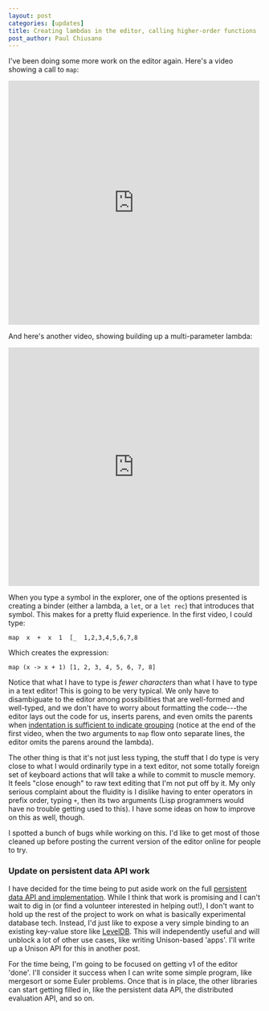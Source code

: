 ```yaml
---
layout: post
categories: [updates]
title: Creating lambdas in the editor, calling higher-order functions
post_author: Paul Chiusano
---
```


I've been doing some more work on the editor again. Here's a video showing a call to `map`:

<iframe src="https://player.vimeo.com/video/153777547" width="500" height="486" frameborder="0" webkitallowfullscreen mozallowfullscreen allowfullscreen></iframe>

And here's another video, showing building up a multi-parameter lambda:

<iframe src="https://player.vimeo.com/video/153777546" width="500" height="475" frameborder="0" webkitallowfullscreen mozallowfullscreen allowfullscreen></iframe>

When you type a symbol in the explorer, one of the options presented is creating a binder (either a lambda, a `let`, or a `let rec`) that introduces that symbol. This makes for a pretty fluid experience. In the first video, I could type:

    map  x  +  x  1  [_  1,2,3,4,5,6,7,8

Which creates the expression:

    map (x -> x + 1) [1, 2, 3, 4, 5, 6, 7, 8]

Notice that what I have to type is _fewer characters_ than what I have to type in a text editor! This is going to be very typical. We only have to disambiguate to the editor among possibilities that are well-formed and well-typed, and we don't have to worry about formatting the code---the editor lays out the code for us, inserts parens, and even omits the parents when [indentation is sufficient to indicate grouping](http://unisonweb.org/2015-10-21/redundant-parens.html) (notice at the end of the first video, when the two arguments to `map` flow onto separate lines, the editor omits the parens around the lambda).

The other thing is that it's not just less typing, the stuff that I do type is very close to what I would ordinarily type in a text editor, not some totally foreign set of keyboard actions that wlll take a while to commit to muscle memory. It feels "close enough" to raw text editing that I'm not put off by it. My only serious complaint about the fluidity is I dislike having to enter operators in prefix order, typing `+`, then its two arguments (Lisp programmers would have no trouble getting used to this). I have some ideas on how to improve on this as well, though.

I spotted a bunch of bugs while working on this. I'd like to get most of those cleaned up before posting the current version of the editor online for people to try.

### Update on persistent data API work

I have decided for the time being to put aside work on the full [persistent data API and implementation](/2016-01-25/pcbt-merges.html#post-start). While I think that work is promising and I can't wait to dig in (or find a volunteer interested in helping out!), I don't want to hold up the rest of the project to work on what is basically experimental database tech. Instead, I'd just like to expose a very simple binding to an existing key-value store like [LevelDB](http://leveldb.org/). This will independently useful and will unblock a lot of other use cases, like writing Unison-based 'apps'. I'll write up a Unison API for this in another post.

For the time being, I'm going to be focused on getting v1 of the editor 'done'. I'll consider it success when I can write some simple program, like mergesort or some Euler problems. Once that is in place, the other libraries can start getting filled in, like the persistent data API, the distributed evaluation API, and so on.

